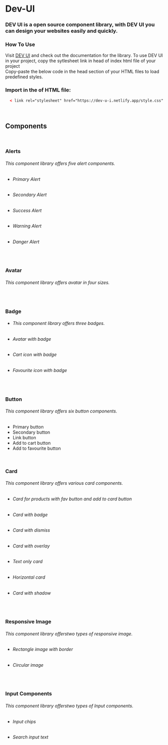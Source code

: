 # Dev-UI
### DEV UI is a open source component library, with DEV UI you can design your websites easily and quickly.
### **How To Use**

Visit [DEV UI](https://dev-u-i.netlify.app/) and check out the documentation for the library. To use DEV UI in your project, copy the sytlesheet link in head of index html file of your project
<br />
Copy-paste the below code in the head section of your HTML files to load predefined styles. 

### Import in the <head> of HTML file:
```HTML 
  < link rel="stylesheet" href="https://dev-u-i.netlify.app/style.css" /> 
```

 <br/>
  
## Components
<br/>
 
### Alerts
 ###### This component library offers five alert components.
 - ###### Primary Alert
 - ###### Secondary Alert
 - ###### Success Alert
 - ###### Warning Alert
 - ###### Danger Alert
 
<br/>
 
### Avatar
 ###### This component library offers avatar in four sizes.
 
<br/>
 
### Badge
 - ###### This component library offers three badges.
 - ###### Avatar with badge
 - ###### Cart icon with badge
 - ###### Favourite icon with badge
 
<br/>
 
 ### Button
  ###### This component library offers six button components.
 - Primary button
 - Secondary button
 - Link button
 - Add to cart button
 - Add to favourite button
 <br/>
 
 ### Card
  ###### This component library offers various card components.
 - ###### Card for products with fav button and add to card button
 - ###### Card with badge
 - ###### Card with dismiss
 - ###### Card with overlay
 - ###### Text only card
 - ###### Horizontal card
 - ###### Card with shadow
 <br/>
 
 ### Responsive Image
  ###### This component library offerstwo types of responsive image.
 - ###### Rectangle image with border
 - ###### Circular image
  <br/>
 
 ### Input Components
  ###### This component library offerstwo types of Input components.
 - ###### Input chips
 - ###### Search input text
 
 
 
